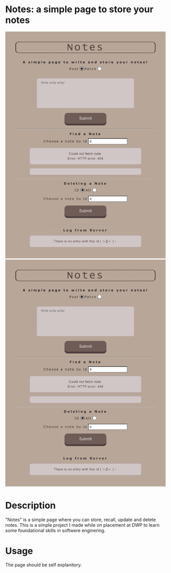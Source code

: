 # Notes: a simple page to store your notes 


![alt text](page.png)
<img src="page.png" width="700">

# Description 
"Notes" is a simple page where you can store, recall, update and delete notes. This is a simple project I made while on placement at DWP to learn some foundational skills in softwere enginering. 


# Usage

The page should be self explanitory. 
